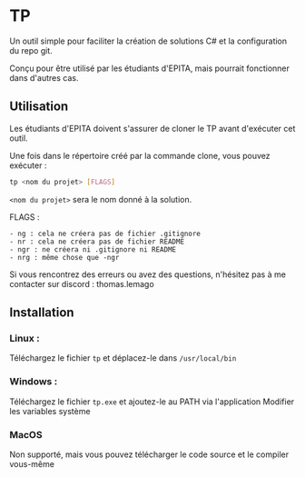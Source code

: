 # TP

Un outil simple pour faciliter la création de solutions C# et la configuration du repo git.

Conçu pour être utilisé par les étudiants d'EPITA, mais pourrait fonctionner dans d'autres cas.

## Utilisation

Les étudiants d'EPITA doivent s'assurer de cloner le TP avant d'exécuter cet outil.

Une fois dans le répertoire créé par la commande clone, vous pouvez exécuter :

```bash
tp <nom du projet> [FLAGS]
```

```<nom du projet>``` sera le nom donné à la solution.

FLAGS :

    - ng : cela ne créera pas de fichier .gitignore
    - nr : cela ne créera pas de fichier README
    - ngr : ne créera ni .gitignore ni README
    - nrg : même chose que -ngr

Si vous rencontrez des erreurs ou avez des questions, n'hésitez pas à me contacter sur discord : thomas.lemago


## Installation

### Linux :

Téléchargez le fichier `tp` et déplacez-le dans `/usr/local/bin`

### Windows :

Téléchargez le fichier `tp.exe` et ajoutez-le au PATH via l'application Modifier les variables système

### MacOS

Non supporté, mais vous pouvez télécharger le code source et le compiler vous-même
